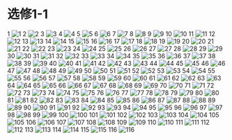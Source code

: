# 选修1-1
1 
![1](../../book/人教版高中数学A版选修1-1/人教版高中数学A版选修1-1_1.png)
2 
![2](../../book/人教版高中数学A版选修1-1/人教版高中数学A版选修1-1_2.png)
3 
![3](../../book/人教版高中数学A版选修1-1/人教版高中数学A版选修1-1_3.png)
4 
![4](../../book/人教版高中数学A版选修1-1/人教版高中数学A版选修1-1_4.png)
5 
![5](../../book/人教版高中数学A版选修1-1/人教版高中数学A版选修1-1_5.png)
6 
![6](../../book/人教版高中数学A版选修1-1/人教版高中数学A版选修1-1_6.png)
7 
![7](../../book/人教版高中数学A版选修1-1/人教版高中数学A版选修1-1_7.png)
8 
![8](../../book/人教版高中数学A版选修1-1/人教版高中数学A版选修1-1_8.png)
9 
![9](../../book/人教版高中数学A版选修1-1/人教版高中数学A版选修1-1_9.png)
10 
![10](../../book/人教版高中数学A版选修1-1/人教版高中数学A版选修1-1_10.png)
11 
![11](../../book/人教版高中数学A版选修1-1/人教版高中数学A版选修1-1_11.png)
12 
![12](../../book/人教版高中数学A版选修1-1/人教版高中数学A版选修1-1_12.png)
13 
![13](../../book/人教版高中数学A版选修1-1/人教版高中数学A版选修1-1_13.png)
14 
![14](../../book/人教版高中数学A版选修1-1/人教版高中数学A版选修1-1_14.png)
15 
![15](../../book/人教版高中数学A版选修1-1/人教版高中数学A版选修1-1_15.png)
16 
![16](../../book/人教版高中数学A版选修1-1/人教版高中数学A版选修1-1_16.png)
17 
![17](../../book/人教版高中数学A版选修1-1/人教版高中数学A版选修1-1_17.png)
18 
![18](../../book/人教版高中数学A版选修1-1/人教版高中数学A版选修1-1_18.png)
19 
![19](../../book/人教版高中数学A版选修1-1/人教版高中数学A版选修1-1_19.png)
20 
![20](../../book/人教版高中数学A版选修1-1/人教版高中数学A版选修1-1_20.png)
21 
![21](../../book/人教版高中数学A版选修1-1/人教版高中数学A版选修1-1_21.png)
22 
![22](../../book/人教版高中数学A版选修1-1/人教版高中数学A版选修1-1_22.png)
23 
![23](../../book/人教版高中数学A版选修1-1/人教版高中数学A版选修1-1_23.png)
24 
![24](../../book/人教版高中数学A版选修1-1/人教版高中数学A版选修1-1_24.png)
25 
![25](../../book/人教版高中数学A版选修1-1/人教版高中数学A版选修1-1_25.png)
26 
![26](../../book/人教版高中数学A版选修1-1/人教版高中数学A版选修1-1_26.png)
27 
![27](../../book/人教版高中数学A版选修1-1/人教版高中数学A版选修1-1_27.png)
28 
![28](../../book/人教版高中数学A版选修1-1/人教版高中数学A版选修1-1_28.png)
29 
![29](../../book/人教版高中数学A版选修1-1/人教版高中数学A版选修1-1_29.png)
30 
![30](../../book/人教版高中数学A版选修1-1/人教版高中数学A版选修1-1_30.png)
31 
![31](../../book/人教版高中数学A版选修1-1/人教版高中数学A版选修1-1_31.png)
32 
![32](../../book/人教版高中数学A版选修1-1/人教版高中数学A版选修1-1_32.png)
33 
![33](../../book/人教版高中数学A版选修1-1/人教版高中数学A版选修1-1_33.png)
34 
![34](../../book/人教版高中数学A版选修1-1/人教版高中数学A版选修1-1_34.png)
35 
![35](../../book/人教版高中数学A版选修1-1/人教版高中数学A版选修1-1_35.png)
36 
![36](../../book/人教版高中数学A版选修1-1/人教版高中数学A版选修1-1_36.png)
37 
![37](../../book/人教版高中数学A版选修1-1/人教版高中数学A版选修1-1_37.png)
38 
![38](../../book/人教版高中数学A版选修1-1/人教版高中数学A版选修1-1_38.png)
39 
![39](../../book/人教版高中数学A版选修1-1/人教版高中数学A版选修1-1_39.png)
40 
![40](../../book/人教版高中数学A版选修1-1/人教版高中数学A版选修1-1_40.png)
41 
![41](../../book/人教版高中数学A版选修1-1/人教版高中数学A版选修1-1_41.png)
42 
![42](../../book/人教版高中数学A版选修1-1/人教版高中数学A版选修1-1_42.png)
43 
![43](../../book/人教版高中数学A版选修1-1/人教版高中数学A版选修1-1_43.png)
44 
![44](../../book/人教版高中数学A版选修1-1/人教版高中数学A版选修1-1_44.png)
45 
![45](../../book/人教版高中数学A版选修1-1/人教版高中数学A版选修1-1_45.png)
46 
![46](../../book/人教版高中数学A版选修1-1/人教版高中数学A版选修1-1_46.png)
47 
![47](../../book/人教版高中数学A版选修1-1/人教版高中数学A版选修1-1_47.png)
48 
![48](../../book/人教版高中数学A版选修1-1/人教版高中数学A版选修1-1_48.png)
49 
![49](../../book/人教版高中数学A版选修1-1/人教版高中数学A版选修1-1_49.png)
50 
![50](../../book/人教版高中数学A版选修1-1/人教版高中数学A版选修1-1_50.png)
51 
![51](../../book/人教版高中数学A版选修1-1/人教版高中数学A版选修1-1_51.png)
52 
![52](../../book/人教版高中数学A版选修1-1/人教版高中数学A版选修1-1_52.png)
53 
![53](../../book/人教版高中数学A版选修1-1/人教版高中数学A版选修1-1_53.png)
54 
![54](../../book/人教版高中数学A版选修1-1/人教版高中数学A版选修1-1_54.png)
55 
![55](../../book/人教版高中数学A版选修1-1/人教版高中数学A版选修1-1_55.png)
56 
![56](../../book/人教版高中数学A版选修1-1/人教版高中数学A版选修1-1_56.png)
57 
![57](../../book/人教版高中数学A版选修1-1/人教版高中数学A版选修1-1_57.png)
58 
![58](../../book/人教版高中数学A版选修1-1/人教版高中数学A版选修1-1_58.png)
59 
![59](../../book/人教版高中数学A版选修1-1/人教版高中数学A版选修1-1_59.png)
60 
![60](../../book/人教版高中数学A版选修1-1/人教版高中数学A版选修1-1_60.png)
61 
![61](../../book/人教版高中数学A版选修1-1/人教版高中数学A版选修1-1_61.png)
62 
![62](../../book/人教版高中数学A版选修1-1/人教版高中数学A版选修1-1_62.png)
63 
![63](../../book/人教版高中数学A版选修1-1/人教版高中数学A版选修1-1_63.png)
64 
![64](../../book/人教版高中数学A版选修1-1/人教版高中数学A版选修1-1_64.png)
65 
![65](../../book/人教版高中数学A版选修1-1/人教版高中数学A版选修1-1_65.png)
66 
![66](../../book/人教版高中数学A版选修1-1/人教版高中数学A版选修1-1_66.png)
67 
![67](../../book/人教版高中数学A版选修1-1/人教版高中数学A版选修1-1_67.png)
68 
![68](../../book/人教版高中数学A版选修1-1/人教版高中数学A版选修1-1_68.png)
69 
![69](../../book/人教版高中数学A版选修1-1/人教版高中数学A版选修1-1_69.png)
70 
![70](../../book/人教版高中数学A版选修1-1/人教版高中数学A版选修1-1_70.png)
71 
![71](../../book/人教版高中数学A版选修1-1/人教版高中数学A版选修1-1_71.png)
72 
![72](../../book/人教版高中数学A版选修1-1/人教版高中数学A版选修1-1_72.png)
73 
![73](../../book/人教版高中数学A版选修1-1/人教版高中数学A版选修1-1_73.png)
74 
![74](../../book/人教版高中数学A版选修1-1/人教版高中数学A版选修1-1_74.png)
75 
![75](../../book/人教版高中数学A版选修1-1/人教版高中数学A版选修1-1_75.png)
76 
![76](../../book/人教版高中数学A版选修1-1/人教版高中数学A版选修1-1_76.png)
77 
![77](../../book/人教版高中数学A版选修1-1/人教版高中数学A版选修1-1_77.png)
78 
![78](../../book/人教版高中数学A版选修1-1/人教版高中数学A版选修1-1_78.png)
79 
![79](../../book/人教版高中数学A版选修1-1/人教版高中数学A版选修1-1_79.png)
80 
![80](../../book/人教版高中数学A版选修1-1/人教版高中数学A版选修1-1_80.png)
81 
![81](../../book/人教版高中数学A版选修1-1/人教版高中数学A版选修1-1_81.png)
82 
![82](../../book/人教版高中数学A版选修1-1/人教版高中数学A版选修1-1_82.png)
83 
![83](../../book/人教版高中数学A版选修1-1/人教版高中数学A版选修1-1_83.png)
84 
![84](../../book/人教版高中数学A版选修1-1/人教版高中数学A版选修1-1_84.png)
85 
![85](../../book/人教版高中数学A版选修1-1/人教版高中数学A版选修1-1_85.png)
86 
![86](../../book/人教版高中数学A版选修1-1/人教版高中数学A版选修1-1_86.png)
87 
![87](../../book/人教版高中数学A版选修1-1/人教版高中数学A版选修1-1_87.png)
88 
![88](../../book/人教版高中数学A版选修1-1/人教版高中数学A版选修1-1_88.png)
89 
![89](../../book/人教版高中数学A版选修1-1/人教版高中数学A版选修1-1_89.png)
90 
![90](../../book/人教版高中数学A版选修1-1/人教版高中数学A版选修1-1_90.png)
91 
![91](../../book/人教版高中数学A版选修1-1/人教版高中数学A版选修1-1_91.png)
92 
![92](../../book/人教版高中数学A版选修1-1/人教版高中数学A版选修1-1_92.png)
93 
![93](../../book/人教版高中数学A版选修1-1/人教版高中数学A版选修1-1_93.png)
94 
![94](../../book/人教版高中数学A版选修1-1/人教版高中数学A版选修1-1_94.png)
95 
![95](../../book/人教版高中数学A版选修1-1/人教版高中数学A版选修1-1_95.png)
96 
![96](../../book/人教版高中数学A版选修1-1/人教版高中数学A版选修1-1_96.png)
97 
![97](../../book/人教版高中数学A版选修1-1/人教版高中数学A版选修1-1_97.png)
98 
![98](../../book/人教版高中数学A版选修1-1/人教版高中数学A版选修1-1_98.png)
99 
![99](../../book/人教版高中数学A版选修1-1/人教版高中数学A版选修1-1_99.png)
100 
![100](../../book/人教版高中数学A版选修1-1/人教版高中数学A版选修1-1_100.png)
101 
![101](../../book/人教版高中数学A版选修1-1/人教版高中数学A版选修1-1_101.png)
102 
![102](../../book/人教版高中数学A版选修1-1/人教版高中数学A版选修1-1_102.png)
103 
![103](../../book/人教版高中数学A版选修1-1/人教版高中数学A版选修1-1_103.png)
104 
![104](../../book/人教版高中数学A版选修1-1/人教版高中数学A版选修1-1_104.png)
105 
![105](../../book/人教版高中数学A版选修1-1/人教版高中数学A版选修1-1_105.png)
106 
![106](../../book/人教版高中数学A版选修1-1/人教版高中数学A版选修1-1_106.png)
107 
![107](../../book/人教版高中数学A版选修1-1/人教版高中数学A版选修1-1_107.png)
108 
![108](../../book/人教版高中数学A版选修1-1/人教版高中数学A版选修1-1_108.png)
109 
![109](../../book/人教版高中数学A版选修1-1/人教版高中数学A版选修1-1_109.png)
110 
![110](../../book/人教版高中数学A版选修1-1/人教版高中数学A版选修1-1_110.png)
111 
![111](../../book/人教版高中数学A版选修1-1/人教版高中数学A版选修1-1_111.png)
112 
![112](../../book/人教版高中数学A版选修1-1/人教版高中数学A版选修1-1_112.png)
113 
![113](../../book/人教版高中数学A版选修1-1/人教版高中数学A版选修1-1_113.png)
114 
![114](../../book/人教版高中数学A版选修1-1/人教版高中数学A版选修1-1_114.png)
115 
![115](../../book/人教版高中数学A版选修1-1/人教版高中数学A版选修1-1_115.png)
116 
![116](../../book/人教版高中数学A版选修1-1/人教版高中数学A版选修1-1_116.png)
